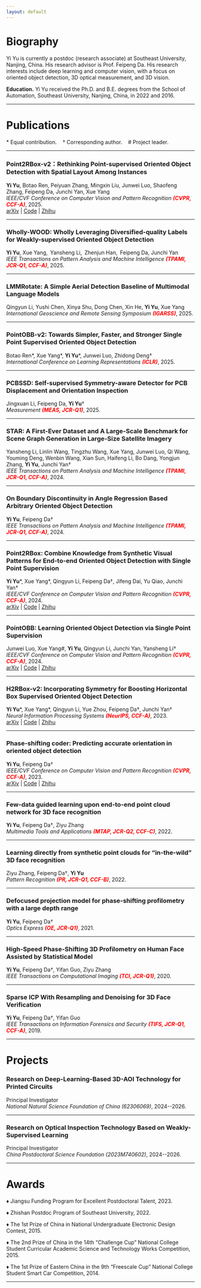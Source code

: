 ```yaml
---
layout: default
---
```


# Biography

Yi Yu is currently a postdoc (research associate) at Southeast University, Nanjing, China. His research advisor is Prof. Feipeng Da. His research interests include deep learning and computer vision, with a focus on oriented object detection, 3D optical measurement, and 3D vision.

**Education.** Yi Yu received the Ph.D. and B.E. degrees from the School of Automation, Southeast University, Nanjing, China, in 2022 and 2016. 

---

# Publications

\* Equal contribution. &nbsp;&nbsp; † Corresponding author. &nbsp;&nbsp; # Project leader.

---

### Point2RBox-v2：Rethinking Point-supervised Oriented Object Detection with Spatial Layout Among Instances

**Yi Yu**, Botao Ren, Peiyuan Zhang, Mingxin Liu, Junwei Luo, Shaofeng Zhang, Feipeng Da, Junchi Yan, Xue Yang
<br>
*IEEE/CVF Conference on Computer Vision and Pattern Recognition* <b style='color:red'>*(CVPR, CCF-A)*</b>, 2025. 
<br>
[arXiv](https://arxiv.org/abs/2502.04268) \| [Code](https://github.com/VisionXLab/point2rbox-v2) \| [Zhihu](https://zhuanlan.zhihu.com/p/21748498041)

---

### Wholly-WOOD: Wholly Leveraging Diversified-quality Labels for Weakly-supervised Oriented Object Detection

**Yi Yu**, Xue Yang, Yansheng Li, Zhenjun Han, Feipeng Da, Junchi Yan
<br>
*IEEE Transactions on Pattern Analysis and Machine Intelligence* <b style='color:red'>*(TPAMI, JCR-Q1, CCF-A)*</b>, 2025.

---

### LMMRotate: A Simple Aerial Detection Baseline of Multimodal Language Models

Qingyun Li, Yushi Chen, Xinya Shu, Dong Chen, Xin He, **Yi Yu**, Xue Yang
<br>
*International Geoscience and Remote Sensing Symposium* <b style='color:red'>*(IGARSS)*</b>, 2025.

---

### PointOBB-v2: Towards Simpler, Faster, and Stronger Single Point Supervised Oriented Object Detection

Botao Ren\*, Xue Yang\*, **Yi Yu**\*, Junwei Luo, Zhidong Deng†
<br>
*International Conference on Learning Representations* <b style='color:red'>*(ICLR)*</b>, 2025.

---

### PCBSSD: Self-supervised Symmetry-aware Detector for PCB Displacement and Orientation Inspection

Jingxuan Li, Feipeng Da, **Yi Yu**†
<br>
*Measurement* <b style='color:red'>*(MEAS, JCR-Q1)*</b>, 2025.

---

### STAR: A First-Ever Dataset and A Large-Scale Benchmark for Scene Graph Generation in Large-Size Satellite Imagery

Yansheng Li, Linlin Wang, Tingzhu Wang, Xue Yang, Junwei Luo, Qi Wang, Youming Deng, Wenbin Wang, Xian Sun, Haifeng Li, Bo Dang, Yongjun Zhang, **Yi Yu**, Junchi Yan†
<br>
*IEEE Transactions on Pattern Analysis and Machine Intelligence* <b style='color:red'>*(TPAMI, JCR-Q1, CCF-A)*</b>, 2024.

---

### On Boundary Discontinuity in Angle Regression Based Arbitrary Oriented Object Detection

**Yi Yu**, Feipeng Da†
<br>
*IEEE Transactions on Pattern Analysis and Machine Intelligence* <b style='color:red'>*(TPAMI, JCR-Q1, CCF-A)*</b>, 2024.

---

### Point2RBox: Combine Knowledge from Synthetic Visual Patterns for End-to-end Oriented Object Detection with Single Point Supervision

**Yi Yu**\*, Xue Yang\*, Qingyun Li, Feipeng Da†, Jifeng Dai, Yu Qiao, Junchi Yan†
<br>
*IEEE/CVF Conference on Computer Vision and Pattern Recognition* <b style='color:red'>*(CVPR, CCF-A)*</b>, 2024. 
<br>
[arXiv](https://arxiv.org/abs/2311.14758) \| [Code](https://github.com/yuyi1005/point2rbox-mmrotate/tree/dev-1.x/configs/point2rbox) \| [Zhihu](https://zhuanlan.zhihu.com/p/668627776)

---

### PointOBB: Learning Oriented Object Detection via Single Point Supervision

Junwei Luo, Xue Yang#, **Yi Yu**, Qingyun Li, Junchi Yan, Yansheng Li†
<br>
*IEEE/CVF Conference on Computer Vision and Pattern Recognition* <b style='color:red'>*(CVPR, CCF-A)*</b>, 2024. 
<br>
[arXiv](https://arxiv.org/abs/2311.14757) \| [Code](https://github.com/Luo-Z13/pointobb) \| [Zhihu](https://zhuanlan.zhihu.com/p/668792405)

---

### H2RBox-v2: Incorporating Symmetry for Boosting Horizontal Box Supervised Oriented Object Detection

**Yi Yu**\*, Xue Yang\*, Qingyun Li, Yue Zhou, Feipeng Da†, Junchi Yan†
<br>
*Neural Information Processing Systems* <b style='color:red'>*(NeurIPS, CCF-A)*</b>, 2023. 
<br>
[arXiv](https://arxiv.org/abs/2304.04403) \| [Code](https://github.com/yuyi1005/point2rbox-mmrotate/tree/dev-1.x/configs/h2rbox_v2) \| [Zhihu](https://zhuanlan.zhihu.com/p/620884206)

---

### Phase-shifting coder: Predicting accurate orientation in oriented object detection

**Yi Yu**, Feipeng Da†
<br>
*IEEE/CVF Conference on Computer Vision and Pattern Recognition* <b style='color:red'>*(CVPR, CCF-A)*</b>, 2023. 
<br>
[arXiv](https://arxiv.org/abs/2211.06368) \| [Code](https://github.com/open-mmlab/mmrotate) \| [Zhihu](https://zhuanlan.zhihu.com/p/620775646)

---

### Few-data guided learning upon end-to-end point cloud network for 3D face recognition

**Yi Yu**, Feipeng Da†, Ziyu Zhang
<br>
*Multimedia Tools and Applications* <b style='color:red'>*(MTAP, JCR-Q2, CCF-C)*</b>, 2022. 

---

### Learning directly from synthetic point clouds for “in-the-wild” 3D face recognition

Ziyu Zhang, Feipeng Da†, **Yi Yu**
<br>
*Pattern Recognition* <b style='color:red'>*(PR, JCR-Q1, CCF-B)*</b>, 2022.

---

### Defocused projection model for phase-shifting profilometry with a large depth range

**Yi Yu**, Feipeng Da†
<br>
*Optics Express* <b style='color:red'>*(OE, JCR-Q1)*</b>, 2021.
    
---

### High-Speed Phase-Shifting 3D Profilometry on Human Face Assisted by Statistical Model

**Yi Yu**, Feipeng Da†, Yifan Guo, Ziyu Zhang
<br>
*IEEE Transactions on Computational Imaging* <b style='color:red'>*(TCI, JCR-Q1)*</b>, 2020.

---

### Sparse ICP With Resampling and Denoising for 3D Face Verification

**Yi Yu**, Feipeng Da†, Yifan Guo
<br>
*IEEE Transactions on Information Forensics and Security* <b style='color:red'>*(TIFS, JCR-Q1, CCF-A)*</b>, 2019.

---

# Projects

### Research on Deep-Learning-Based 3D-AOI Technology for Printed Circuits

Principal Investigator
<br>
*National Natural Science Foundation of China (62306069)*, 2024--2026.

---

### Research on Optical Inspection Technology Based on Weakly-Supervised Learning

Principal Investigator
<br>
*China Postdoctoral Science Foundation (2023M740602)*, 2024--2026.

---

# Awards

♦ Jiangsu Funding Program for Excellent Postdoctoral Talent, 2023.

♦ Zhishan Postdoc Program of Southeast University, 2022.

♦ The 1st Prize of China in National Undergraduate Electronic Design Contest, 2015.

♦ The 2nd Prize of China in the 14th “Challenge Cup” National College Student Curricular Academic Science and Technology Works Competition, 2015.

♦ The 1st Prize of Eastern China in the 9th “Freescale Cup” National College Student Smart Car Competition, 2014.

---

<!--
# Downloads

OCDPCB dataset: [Download](https://drive.google.com/file/d/1X-9jsUreu0Eyzyi8lG-oBLHTcKTbNcHo/view?usp=sharing)
-->
